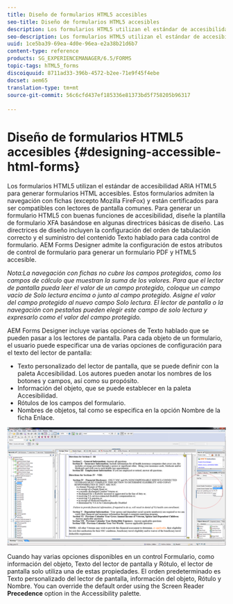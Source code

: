 ```yaml
---
title: Diseño de formularios HTML5 accesibles
seo-title: Diseño de formularios HTML5 accesibles
description: Los formularios HTML5 utilizan el estándar de accesibilidad ARIA HTML5. Estos formularios admiten la navegación con fichas y están certificados para ser compatibles con lectores de pantalla comunes.
seo-description: Los formularios HTML5 utilizan el estándar de accesibilidad ARIA HTML5. Estos formularios admiten la navegación con fichas y están certificados para ser compatibles con lectores de pantalla comunes.
uuid: 1ce5ba39-69ea-4d0e-96ea-e2a38b21d6b7
content-type: reference
products: SG_EXPERIENCEMANAGER/6.5/FORMS
topic-tags: hTML5_forms
discoiquuid: 8711ad33-396b-4572-b2ee-71e9f45f4ebe
docset: aem65
translation-type: tm+mt
source-git-commit: 56c6cfd437ef185336e81373bd5f758205b96317

---
```



# Diseño de formularios HTML5 accesibles {#designing-accessible-html-forms}

Los formularios HTML5 utilizan el estándar de accesibilidad ARIA HTML5 para generar formularios HTML accesibles. Estos formularios admiten la navegación con fichas (excepto Mozilla FireFox) y están certificados para ser compatibles con lectores de pantalla comunes. Para generar un formulario HTML5 con buenas funciones de accesibilidad, diseñe la plantilla de formulario XFA basándose en algunas directrices básicas de diseño. Las directrices de diseño incluyen la configuración del orden de tabulación correcto y el suministro del contenido Texto hablado para cada control de formulario. AEM Forms Designer admite la configuración de estos atributos de control de formulario para generar un formulario PDF y HTML5 accesible.

*Nota:La navegación con fichas no cubre los campos protegidos, como los campos de cálculo que muestran la suma de los valores. Para que el lector de pantalla pueda leer el valor de un campo protegido, coloque un campo vacío de Solo lectura encima o junto al campo protegido. Asigne el valor del campo protegido al nuevo campo Solo lectura. El lector de pantalla o la navegación con pestañas pueden elegir este campo de solo lectura y expresarlo como el valor del campo protegido.*

AEM Forms Designer incluye varias opciones de Texto hablado que se pueden pasar a los lectores de pantalla. Para cada objeto de un formulario, el usuario puede especificar una de varias opciones de configuración para el texto del lector de pantalla:

* Texto personalizado del lector de pantalla, que se puede definir con la paleta Accesibilidad. Los autores pueden anotar los nombres de los botones y campos, así como su propósito.
* Información del objeto, que se puede establecer en la paleta Accesibilidad.
* Rótulos de los campos del formulario.
* Nombres de objetos, tal como se especifica en la opción Nombre de la ficha Enlace.

![accesibilidad](assets/accessibility.png)

Cuando hay varias opciones disponibles en un control Formulario, como información del objeto, Texto del lector de pantalla y Rótulo, el lector de pantalla solo utiliza una de estas propiedades. El orden predeterminado es Texto personalizado del lector de pantalla, información del objeto, Rótulo y Nombre. You can override the default order using the Screen Reader **Precedence** option in the Accessibility palette.
